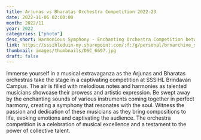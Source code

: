 ```yaml
---
title: Arjunas vs Bharatas Orchestra Competition 2022-23
date: 2022-11-06 02:00:00
month: 2022/11
year: 2022
categories: ["photo"]
desc_short: Harmonious Symphony - Enchanting Orchestra Competition between Arjunas and Bharatas at SSSIHL Brindavan Campus
link: https://sssihleduin-my.sharepoint.com/:f:/g/personal/brnarchive_sssihl_edu_in/EnqB1N4He1lGuVKT_RDS9ucBTm6Wo0eozDbjjvqUPAKHLA?e=GVCILg
thumbnail: images/thumbnails/DSC_6697.jpg
draft: false
---
```


Immerse yourself in a musical extravaganza as the Arjunas and Bharatas orchestras take the stage in a captivating competition at SSSIHL Brindavan Campus. The air is filled with melodious notes and harmonies as talented musicians showcase their prowess and artistic expression. Be swept away by the enchanting sounds of various instruments coming together in perfect harmony, creating a symphony that resonates with the soul. Witness the passion and dedication of these musicians as they bring compositions to life, evoking emotions and captivating the audience. The orchestra competition is a celebration of musical excellence and a testament to the power of collective talent.

